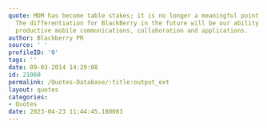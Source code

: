 ```yaml
---
quote: MDM has become table stakes; it is no longer a meaningful point of differentiation.
  The differentiation for BlackBerry in the future will be our ability to enable secure,
  productive mobile communications, collaboration and applications.
author: Blackberry PR
source: ' '
profileID: '0'
tags: ''
date: 09-03-2014 14:29:08
id: 21060
permalink: /Quotes-Database/:title:output_ext
layout: quotes
categories:
- Quotes
date: 2023-04-23 11:44:45.180083
---
```

